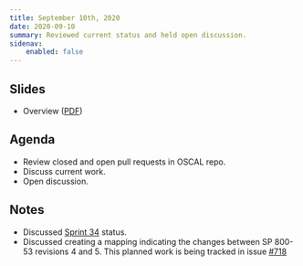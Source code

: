 ```yaml
---
title: September 10th, 2020
date: 2020-09-10
summary: Reviewed current status and held open discussion.
sidenav:
    enabled: false
---
```


## Slides

- Overview ([PDF](../slides-2020-09-10.pdf))

## Agenda

- Review closed and open pull requests in OSCAL repo.
- Discuss current work.
- Open discussion.

## Notes

- Discussed [Sprint 34](https://github.com/usnistgov/OSCAL/projects/33) status.
- Discussed creating a mapping indicating the changes between SP 800-53 revisions 4 and 5. This planned work is being tracked in issue [#718](https://github.com/usnistgov/OSCAL/issues/718)
